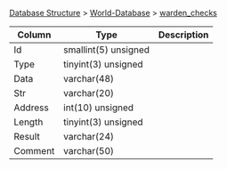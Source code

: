 [Database Structure](Database-Structure) > [World-Database](World-Database) > [warden_checks](warden_checks)

Column | Type | Description
--- | --- | ---
Id | smallint(5) unsigned | 
Type | tinyint(3) unsigned | 
Data | varchar(48) | 
Str | varchar(20) | 
Address | int(10) unsigned | 
Length | tinyint(3) unsigned | 
Result | varchar(24) | 
Comment | varchar(50) | 
